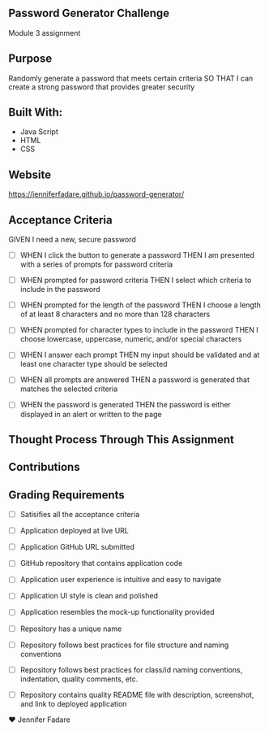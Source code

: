 ## Password Generator Challenge
Module 3 assignment

## Purpose
Randomly generate a password that meets certain criteria
SO THAT I can create a strong password that provides greater security

## Built With:

* Java Script
* HTML
* CSS

## Website

https://jenniferfadare.github.io/password-generator/ 

## Acceptance Criteria

GIVEN I need a new, secure password

- [ ] WHEN I click the button to generate a password THEN I am presented with a series of prompts for password criteria

- [ ] WHEN prompted for password criteria THEN I select which criteria to include in the password

- [ ] WHEN prompted for the length of the password THEN I choose a length of at least 8 characters and no more than 128 characters

- [ ] WHEN prompted for character types to include in the password THEN I choose lowercase, uppercase, numeric, and/or special characters

- [ ] WHEN I answer each prompt THEN my input should be validated and at least one character type should be selected

- [ ] WHEN all prompts are answered THEN a password is generated that matches the selected criteria

- [ ] WHEN the password is generated THEN the password is either displayed in an alert or written to the page


## Thought Process Through This Assignment

## Contributions

## Grading Requirements

- [ ] Satisifies all the acceptance criteria

- [ ] Application deployed at live URL

- [ ] Application GitHub URL submitted

- [ ] GitHub repository that contains application code

- [ ] Application user experience is intuitive and easy to navigate

- [ ] Application UI style is clean and polished

- [ ] Application resembles the mock-up functionality provided

- [ ] Repository has a unique name

- [ ] Repository follows best practices for file structure and naming conventions

- [ ] Repository follows best practices for class/id naming conventions, indentation, quality comments, etc.

- [ ] Repository contains quality README file with description, screenshot, and link to deployed application


:heart: Jennifer Fadare


